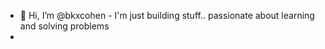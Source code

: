 - 👋 Hi, I’m @bkxcohen - I'm just building stuff.. passionate about learning and solving problems
- 


<!---
bkxcohen/bkxcohen Samurai programmer
--->
